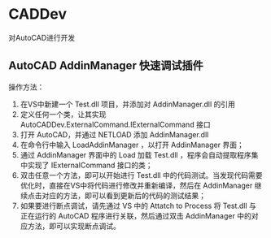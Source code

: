 # CADDev
对AutoCAD进行开发

## AutoCAD AddinManager 快速调试插件
操作方法：
1. 在VS中新建一个 Test.dll 项目，并添加对 AddinManager.dll 的引用
2. 定义任何一个类，让其实现 AutoCADDev.ExternalCommand.IExternalCommand 接口
3. 打开 AutoCAD，并通过 NETLOAD 添加 AddinManager.dll
4. 在命令行中输入 LoadAddinManager ，以打开 AddinManager 界面；
5. 通过 AddinManager 界面中的 Load 加载  Test.dll ，程序会自动提取程序集中实现了 IExternalCommand 接口的类；
6. 双击任意一个方法，即可以开始进行  Test.dll  中的代码测试。当发现代码需要优化时，直接在VS中将代码进行修改并重新编译，然后在 AddinManager 继续点击对应的方法，即可以看到更新后的代码的测试结果；
7. 如果要进行断点调试，请先通过 VS 中的 Attatch to Process 将  Test.dll 与 正在运行的 AutoCAD 程序进行关联，然后通过双击 AddinManager 中的对应方法，即可以实现断点调试。

